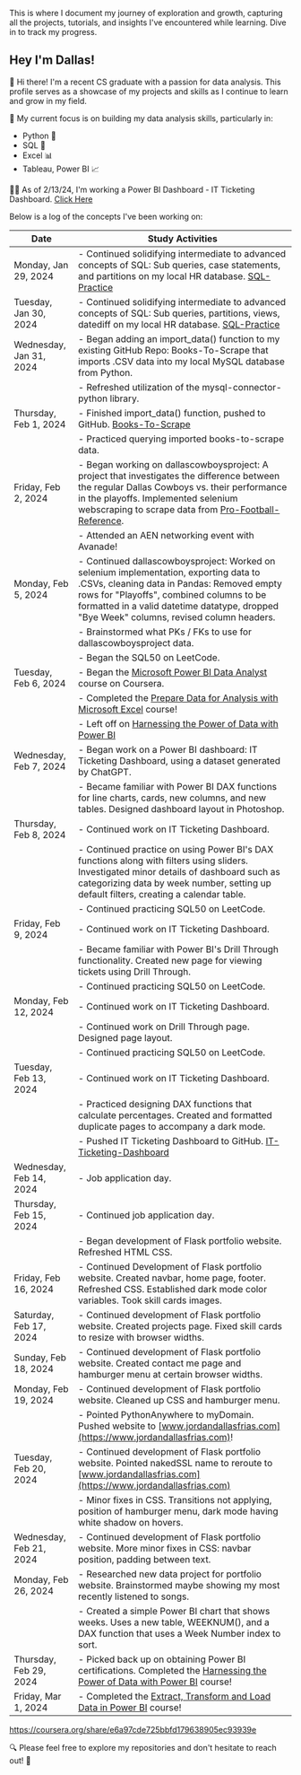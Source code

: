 This is where I document my journey of exploration and growth, capturing all the projects, tutorials, and insights I've encountered while learning. Dive in to track my progress.
## Hey I'm Dallas!

👋 Hi there! I'm a recent CS graduate with a passion for data analysis. This profile serves as a showcase of my projects and skills as I continue to learn and grow in my field.

🎯 My current focus is on building my data analysis skills, particularly in:
* Python 🐍
* SQL 💾
* Excel 📊
* Tableau, Power BI 📈

👨‍💻 As of 2/13/24, I'm working a Power BI Dashboard - IT Ticketing Dashboard. [Click Here](https://github.com/Dfria/IT-Ticketing-Dashboard)

Below is a log of the concepts I've been working on:

| Date                 | Study Activities                                       |
|----------------------|--------------------------------------------------------|
| Monday, Jan 29, 2024  | - Continued solidifying intermediate to advanced concepts of SQL: Sub queries, case statements, and partitions on my local HR database. [SQL-Practice](https://github.com/Dfria/SQL-Practice) |
| Tuesday, Jan 30, 2024 | - Continued solidifying intermediate to advanced concepts of SQL: Sub queries, partitions, views, datediff on my local HR database. [SQL-Practice](https://github.com/Dfria/SQL-Practice)|
| Wednesday, Jan 31, 2024 | - Began adding an import_data() function to my existing GitHub Repo: Books-To-Scrape that imports .CSV data into my local MySQL database from Python. |
|                      | - Refreshed utilization of the mysql-connector-python library. |
| Thursday, Feb 1, 2024  | - Finished import_data() function, pushed to GitHub. [Books-To-Scrape](https://github.com/Dfria/books-to-scrape)  |
|                      | - Practiced querying imported books-to-scrape data.  |
| Friday, Feb 2, 2024    | - Began working on dallascowboysproject: A project that investigates the difference between the regular Dallas Cowboys vs. their performance in the playoffs. Implemented selenium webscraping to scrape data from [Pro-Football-Reference](https://www.pro-football-reference.com/). |
|                      | - Attended an AEN networking event with Avanade!      |
| Monday, Feb 5, 2024    | - Continued dallascowboysproject: Worked on selenium implementation, exporting data to .CSVs, cleaning data in Pandas: Removed empty rows for "Playoffs", combined columns to be formatted in a valid datetime datatype, dropped "Bye Week" columns, revised column headers. |
|                         | - Brainstormed what PKs / FKs to use for dallascowboysproject data. |
|                      | - Began the SQL50 on LeetCode.                        |
| Tuesday, Feb 6, 2024   | - Began the [Microsoft Power BI Data Analyst](https://www.coursera.org/learn/preparing-data-for-analysis-with-microsoft-excel) course on Coursera. |
|                      | - Completed the [Prepare Data for Analysis with Microsoft Excel](https://coursera.org/share/c99d31e51a11346f8f2b491b4bd02076) course! |
|                      | - Left off on [Harnessing the Power of Data with Power BI](https://www.coursera.org/learn/harnessing-the-power-of-data-with-power-bi/home/week/1) |
| Wednesday, Feb 7, 2024 | - Began work on a Power BI dashboard: IT Ticketing Dashboard, using a dataset generated by ChatGPT. |
|                      | - Became familiar with Power BI DAX functions for line charts, cards, new columns, and new tables. Designed dashboard layout in Photoshop. |
| Thursday, Feb 8, 2024  | - Continued work on IT Ticketing Dashboard. |
|                      | - Continued practice on using Power BI's DAX functions along with filters using sliders. Investigated minor details of dashboard such as categorizing data by week number, setting up default filters, creating a calendar table. |
|                      | - Continued practicing SQL50 on LeetCode.                        |
| Friday, Feb 9, 2024    |  - Continued work on IT Ticketing Dashboard. |
|                      | - Became familiar with Power BI's Drill Through functionality. Created new page for viewing tickets using Drill Through. |
|                      | - Continued practicing SQL50 on LeetCode.                        |
| Monday, Feb 12, 2024    | - Continued work on IT Ticketing Dashboard. |
|                         | -  Continued work on Drill Through page. Designed page layout. |
|                      | - Continued practicing SQL50 on LeetCode.                        |
| Tuesday, Feb 13, 2024   |  - Continued work on IT Ticketing Dashboard. |
|                      | - Practiced designing DAX functions that calculate percentages. Created and formatted duplicate pages to accompany a dark mode. |
|                      | - Pushed IT Ticketing Dashboard to GitHub. [IT-Ticketing-Dashboard](https://github.com/Dfria/IT-Ticketing-Dashboard) |
| Wednesday, Feb 14, 2024 | - Job application day.  |
| Thursday, Feb 15, 2024  | - Continued job application day. |
|                      | - Began development of Flask portfolio website. Refreshed HTML CSS. |
| Friday, Feb 16, 2024    |  - Continued Development of Flask portfolio website. Created navbar, home page, footer. Refreshed CSS. Established dark mode color variables. Took skill cards images. |
| Saturday, Feb 17, 2024 | - Continued development of Flask portfolio website. Created projects page. Fixed skill cards to resize with browser widths. |
| Sunday, Feb 18, 2024 | - Continued development of Flask portfolio website. Created contact me page and hamburger menu at certain browser widths. |
| Monday, Feb 19, 2024    | - Continued development of Flask portfolio website. Cleaned up CSS and hamburger menu. |
|                         | - Pointed PythonAnywhere to myDomain. Pushed website to [www.jordandallasfrias.com](https://www.jordandallasfrias.com)! |
| Tuesday, Feb 20, 2024   |  - Continued development of Flask portfolio website. Pointed nakedSSL name to reroute to [www.jordandallasfrias.com](https://www.jordandallasfrias.com) |
|                      | - Minor fixes in CSS. Transitions not applying, position of hamburger menu, dark mode having white shadow on hovers. |
| Wednesday, Feb 21, 2024 | - Continued development of Flask portfolio website. More minor fixes in CSS: navbar position, padding between text. |
| Monday, Feb 26, 2024    | - Researched new data project for portfolio website. Brainstormed maybe showing my most recently listened to songs. |
|                         | - Created a simple Power BI chart that shows weeks. Uses a new table, WEEKNUM(), and a DAX function that uses a Week Number index to sort. |
| Thursday, Feb 29, 2024   | - Picked back up on obtaining Power BI certifications. Completed the [Harnessing the Power of Data with Power BI](https://coursera.org/share/81fd3ba3ca759629143b6200ee89a318) course! |
| Friday, Mar 1, 2024    |  - Completed the [Extract, Transform and Load Data in Power BI](https://coursera.org/share/e6a97cde725bbfd179638905ec93939e) course! |
https://coursera.org/share/e6a97cde725bbfd179638905ec93939e

🔍 Please feel free to explore my repositories and don't hesitate to reach out! 📩

<!--
**Dfria/Dfria** is a ✨ _special_ ✨ repository because its `README.md` (this file) appears on your GitHub profile.


-->
